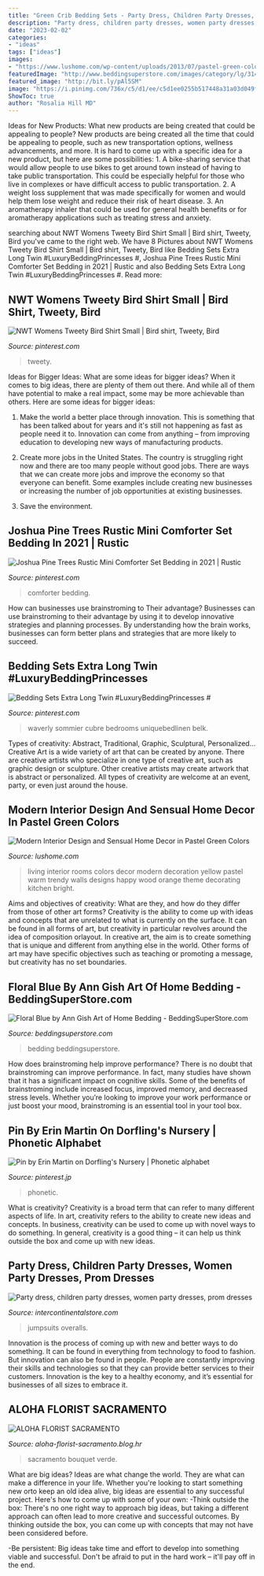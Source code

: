 ```yaml
---
title: "Green Crib Bedding Sets - Party Dress, Children Party Dresses, Women Party Dresses, Prom Dresses"
description: "Party dress, children party dresses, women party dresses, prom dresses"
date: "2023-02-02"
categories:
- "ideas"
tags: ["ideas"]
images:
- "https://www.lushome.com/wp-content/uploads/2013/07/pastel-green-color-modern-interior-design-decor-22.jpg"
featuredImage: "http://www.beddingsuperstore.com/images/category/lg/31432.jpg"
featured_image: "http://bit.ly/pAl5SM"
image: "https://i.pinimg.com/736x/c5/d1/ee/c5d1ee0255b517448a31a03d049f7f3f--bird-shirt-tweety.jpg"
ShowToc: true
author: "Rosalia Hill MD"
---
```



Ideas for New Products: What new products are being created that could be appealing to people?
New products are being created all the time that could be appealing to people, such as new transportation options, wellness advancements, and more. It is hard to come up with a specific idea for a new product, but here are some possibilities: 1. A bike-sharing service that would allow people to use bikes to get around town instead of having to take public transportation. This could be especially helpful for those who live in complexes or have difficult access to public transportation. 2. A weight loss supplement that was made specifically for women and would help them lose weight and reduce their risk of heart disease. 3. An aromatherapy inhaler that could be used for general health benefits or for aromatherapy applications such as treating stress and anxiety. 
	

		
searching about NWT Womens Tweety Bird Shirt Small | Bird shirt, Tweety, Bird you've came to the right web. We have 8 Pictures about NWT Womens Tweety Bird Shirt Small | Bird shirt, Tweety, Bird like Bedding Sets Extra Long Twin #LuxuryBeddingPrincesses #, Joshua Pine Trees Rustic Mini Comforter Set Bedding in 2021 | Rustic and also Bedding Sets Extra Long Twin #LuxuryBeddingPrincesses #. Read more:
		
    
## NWT Womens Tweety Bird Shirt Small | Bird Shirt, Tweety, Bird

<img loading=lazy src="https://i.pinimg.com/736x/c5/d1/ee/c5d1ee0255b517448a31a03d049f7f3f--bird-shirt-tweety.jpg" onerror="this.onerror=null;this.src='https://tse4.mm.bing.net/th?id=OIP.LrleV8jwiQA2CZkdyiTjpQHaJ4&amp;pid=15.1';" alt="NWT Womens Tweety Bird Shirt Small | Bird shirt, Tweety, Bird">

_Source: pinterest.com_

>tweety. 

	

Ideas for Bigger Ideas: What are some ideas for bigger ideas?
When it comes to big ideas, there are plenty of them out there. And while all of them have potential to make a real impact, some may be more achievable than others. Here are some ideas for bigger ideas:
1. Make the world a better place through innovation. This is something that has been talked about for years and it's still not happening as fast as people need it to. Innovation can come from anything – from improving education to developing new ways of manufacturing products.

2. Create more jobs in the United States. The country is struggling right now and there are too many people without good jobs. There are ways that we can create more jobs and improve the economy so that everyone can benefit. Some examples include creating new businesses or increasing the number of job opportunities at existing businesses.

3. Save the environment.

    
## Joshua Pine Trees Rustic Mini Comforter Set Bedding In 2021 | Rustic

<img loading=lazy src="https://i.pinimg.com/736x/74/f3/a4/74f3a4d99fe4d928722d94c46003a570.jpg" onerror="this.onerror=null;this.src='https://tse4.mm.bing.net/th?id=OIP.xlt1LjqoAE9dm3vwtTfiKgHaHa&amp;pid=15.1';" alt="Joshua Pine Trees Rustic Mini Comforter Set Bedding in 2021 | Rustic">

_Source: pinterest.com_

>comforter bedding. 

	

How can businesses use brainstroming to Their advantage?
Businesses can use brainstroming to their advantage by using it to develop innovative strategies and planning processes. By understanding how the brain works, businesses can form better plans and strategies that are more likely to succeed.

    
## Bedding Sets Extra Long Twin #LuxuryBeddingPrincesses #

<img loading=lazy src="https://i.pinimg.com/736x/c9/a2/c3/c9a2c3bc175ff38533fa192051c05144.jpg" onerror="this.onerror=null;this.src='https://tse4.mm.bing.net/th?id=OIP.NnxufLh-ib8qZ9Sp7Ddq3QHaKh&amp;pid=15.1';" alt="Bedding Sets Extra Long Twin #LuxuryBeddingPrincesses #">

_Source: pinterest.com_

>waverly sommier cubre bedrooms uniquebedlinen belk. 

	

Types of creativity: Abstract, Traditional, Graphic, Sculptural, Personalized...
Creative Art is a wide variety of art that can be created by anyone. There are creative artists who specialize in one type of creative art, such as graphic design or sculpture. Other creative artists may create artwork that is abstract or personalized. All types of creativity are welcome at an event, party, or even just around the house.

    
## Modern Interior Design And Sensual Home Decor In Pastel Green Colors

<img loading=lazy src="https://www.lushome.com/wp-content/uploads/2013/07/pastel-green-color-modern-interior-design-decor-22.jpg" onerror="this.onerror=null;this.src='https://tse3.mm.bing.net/th?id=OIP.viBQbvePXHWiC6cMXxL59gHaIN&amp;pid=15.1';" alt="Modern Interior Design and Sensual Home Decor in Pastel Green Colors">

_Source: lushome.com_

>living interior rooms colors decor modern decoration yellow pastel warm trendy walls designs happy wood orange theme decorating kitchen bright. 

	

Aims and objectives of creativity: What are they, and how do they differ from those of other art forms?
Creativity is the ability to come up with ideas and concepts that are unrelated to what is currently on the surface. It can be found in all forms of art, but creativity in particular revolves around the idea of composition orlayout. In creative art, the aim is to create something that is unique and different from anything else in the world. Other forms of art may have specific objectives such as teaching or promoting a message, but creativity has no set boundaries.

    
## Floral Blue By Ann Gish Art Of Home Bedding - BeddingSuperStore.com

<img loading=lazy src="http://www.beddingsuperstore.com/images/category/lg/31432.jpg" onerror="this.onerror=null;this.src='https://tse1.mm.bing.net/th?id=OIP.Z3zlxHMc56Hk-3jldBj63AHaHS&amp;pid=15.1';" alt="Floral Blue by Ann Gish Art of Home Bedding - BeddingSuperStore.com">

_Source: beddingsuperstore.com_

>bedding beddingsuperstore. 

	

How does brainstroming help improve performance?
There is no doubt that brainstroming can improve performance. In fact, many studies have shown that it has a significant impact on cognitive skills. Some of the benefits of brainstroming include increased focus, improved memory, and decreased stress levels. Whether you’re looking to improve your work performance or just boost your mood, brainstroming is an essential tool in your tool box.

    
## Pin By Erin Martin On Dorfling&#039;s Nursery | Phonetic Alphabet

<img loading=lazy src="https://i.pinimg.com/736x/fe/3c/7f/fe3c7f67b1803c42cbb096d7edab22a3.jpg" onerror="this.onerror=null;this.src='https://tse4.mm.bing.net/th?id=OIP.cJJqXAmEJsxlzIjI_ppuJwHaLH&amp;pid=15.1';" alt="Pin by Erin Martin on Dorfling&#039;s Nursery | Phonetic alphabet">

_Source: pinterest.jp_

>phonetic. 

	

What is creativity?
Creativity is a broad term that can refer to many different aspects of life. In art, creativity refers to the ability to create new ideas and concepts. In business, creativity can be used to come up with novel ways to do something. In general, creativity is a good thing – it can help us think outside the box and come up with new ideas.

    
## Party Dress, Children Party Dresses, Women Party Dresses, Prom Dresses

<img loading=lazy src="https://sc01.alicdn.com/kf/HTB1lzgJgBDH8KJjSszcq6zDTFXaN.jpg" onerror="this.onerror=null;this.src='https://tse2.mm.bing.net/th?id=OIP.LVrCE3cS7yHTZNNCIZhtoQHaHa&amp;pid=15.1';" alt="Party dress, children party dresses, women party dresses, prom dresses">

_Source: intercontinentalstore.com_

>jumpsuits overalls. 

	

Innovation is the process of coming up with new and better ways to do something. It can be found in everything from technology to food to fashion. But innovation can also be found in people. People are constantly improving their skills and technologies so that they can provide better services to their customers. Innovation is the key to a healthy economy, and it’s essential for businesses of all sizes to embrace it.

    
## ALOHA FLORIST SACRAMENTO

<img loading=lazy src="http://bit.ly/pAl5SM" onerror="this.onerror=null;this.src='https://tse3.mm.bing.net/th?id=OIP.lycazRfQW6FxEP2T95zNpQHaE8&amp;pid=15.1';" alt="ALOHA FLORIST SACRAMENTO">

_Source: aloha-florist-sacramento.blog.hr_

>sacramento bouquet verde. 

	

What are big ideas?
Ideas are what change the world. They are what can make a difference in your life. Whether you're looking to start something new orto keep an old idea alive, big ideas are essential to any successful project. Here's how to come up with some of your own: 
-Think outside the box: There's no one right way to approach big ideas, but taking a different approach can often lead to more creative and successful outcomes. By thinking outside the box, you can come up with concepts that may not have been considered before. 

-Be persistent: Big ideas take time and effort to develop into something viable and successful. Don't be afraid to put in the hard work – it'll pay off in the end.

